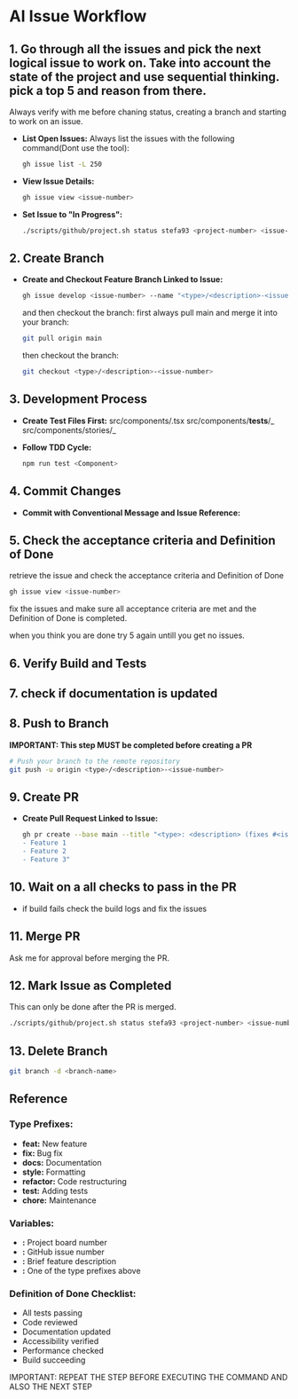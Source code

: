 # AI Issue Workflow

## 1. Go through all the issues and pick the next logical issue to work on. Take into account the state of the project and use sequential thinking. pick a top 5 and reason from there.

Always verify with me before chaning status, creating a branch and starting to work on an issue.

- **List Open Issues:** Always list the issues with the following command(Dont use the tool):

  ```bash
  gh issue list -L 250
  ```

- **View Issue Details:**

  ```bash
  gh issue view <issue-number>
  ```

- **Set Issue to "In Progress":**
  ```bash
  ./scripts/github/project.sh status stefa93 <project-number> <issue-number> "In Progress"
  ```

## 2. Create Branch

- **Create and Checkout Feature Branch Linked to Issue:**

  ```bash
  gh issue develop <issue-number> --name "<type>/<description>-<issue-number>"
  ```

  and then checkout the branch: first always pull main and merge it into your branch:

  ```bash
  git pull origin main
  ```

  then checkout the branch:

  ```bash
  git checkout <type>/<description>-<issue-number>
  ```

## 3. Development Process

- **Create Test Files First:** src/components/<Component>.tsx src/components/**tests**/_
  src/components/stories/_

- **Follow TDD Cycle:**
  ```bash
  npm run test <Component>
  ```

## 4. Commit Changes

- **Commit with Conventional Message and Issue Reference:**

## 5. Check the acceptance criteria and Definition of Done

retrieve the issue and check the acceptance criteria and Definition of Done

```bash
gh issue view <issue-number>
```

fix the issues and make sure all acceptance criteria are met and the Definition of Done is
completed.

when you think you are done try 5 again untill you get no issues.

## 6. Verify Build and Tests

## 7. check if documentation is updated

## 8. Push to Branch

**IMPORTANT: This step MUST be completed before creating a PR**

```bash
# Push your branch to the remote repository
git push -u origin <type>/<description>-<issue-number>
```

## 9. Create PR

- **Create Pull Request Linked to Issue:**
  ```bash
  gh pr create --base main --title "<type>: <description> (fixes #<issue-number>)" --body "Implements:
  - Feature 1
  - Feature 2
  - Feature 3"
  ```

## 10. Wait on a all checks to pass in the PR

- if build fails check the build logs and fix the issues

## 11. Merge PR

Ask me for approval before merging the PR.

## 12. Mark Issue as Completed

This can only be done after the PR is merged.

```bash
./scripts/github/project.sh status stefa93 <project-number> <issue-number> "Done"
```

## 13. Delete Branch

```bash
git branch -d <branch-name>
```

## Reference

### Type Prefixes:

- **feat:** New feature
- **fix:** Bug fix
- **docs:** Documentation
- **style:** Formatting
- **refactor:** Code restructuring
- **test:** Adding tests
- **chore:** Maintenance

### Variables:

- **<project-number>:** Project board number
- **<issue-number>:** GitHub issue number
- **<description>:** Brief feature description
- **<type>:** One of the type prefixes above

### Definition of Done Checklist:

- All tests passing
- Code reviewed
- Documentation updated
- Accessibility verified
- Performance checked
- Build succeeding

IMPORTANT: REPEAT THE STEP BEFORE EXECUTING THE COMMAND AND ALSO THE NEXT STEP
